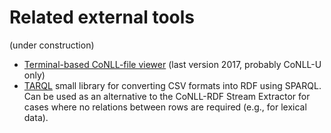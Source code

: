 # Related external tools

(under construction)

- [Terminal-based CoNLL-file viewer](https://lindat.mff.cuni.cz/repository/xmlui/handle/11234/1-2514) (last version 2017, probably CoNLL-U only)
- [TARQL](https://tarql.github.io/) small library for converting CSV formats into RDF using SPARQL. Can be used as an alternative to the CoNLL-RDF Stream Extractor for cases where no relations between rows are required (e.g., for lexical data).

